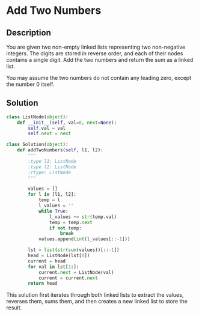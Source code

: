 # Add Two Numbers

## Description

You are given two non-empty linked lists representing two non-negative integers. The digits are stored in reverse order, and each of their nodes contains a single digit. Add the two numbers and return the sum as a linked list.

You may assume the two numbers do not contain any leading zero, except the number 0 itself.

## Solution

```python
class ListNode(object):
    def __init__(self, val=0, next=None):
        self.val = val
        self.next = next

class Solution(object):
    def addTwoNumbers(self, l1, l2):
        """
        :type l1: ListNode
        :type l2: ListNode
        :rtype: ListNode
        """

        values = []
        for l in [l1, l2]:
            temp = l
            l_values = ''
            while True:
                l_values += str(temp.val)
                temp = temp.next
                if not temp:
                    break
            values.append(int(l_values[::-1]))

        lst = list(str(sum(values))[::-1])
        head = ListNode(lst[0])
        current = head
        for val in lst[1:]:
            current.next = ListNode(val)
            current = current.next
        return head
```

This solution first iterates through both linked lists to extract the values, reverses them, sums them, and then creates a new linked list to store the result.
